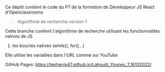 Ce dépôt contient le code du P7 de la formation de Développeur JS React d'Openclassrooms

> Algorithme de recherche version 1

Cette branche contient l'algorithme de recherche utilisant les fonctionnalités natives de JS

1. les boucles natives (while(), for()...)

Elle utilise les variables dans l'URL comme sur YouTube

GitHub Pages: https://lephenix47.github.io/Lahouiti_Younes_7_16102022/
